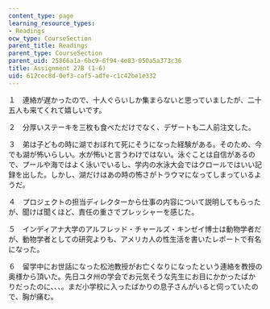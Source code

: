 ```yaml
---
content_type: page
learning_resource_types:
- Readings
ocw_type: CourseSection
parent_title: Readings
parent_type: CourseSection
parent_uid: 25866a1a-6bc9-6f94-4e83-050a5a373c36
title: Assignment 27B (1-6)
uid: 612cec8d-0ef3-caf5-adfe-c1c42be1e332
---
```


１　連絡が遅かったので、十人ぐらいしか集まらないと思っていましたが、二十五人も来てくれて嬉しいです。

２　分厚いステーキを三枚も食べただけでなく、デザートも二人前注文した。

３　弟は子どもの時に湖でおぼれて死にそうになった経験がある。そのため、今でも湖が怖いらしい。水が怖いと言うわけではない。泳ぐことは自信があるので、プールや海ではよく泳いでいるし、学内の水泳大会ではクロールではいい記録を出した。しかし、湖だけはあの時の怖さがトラウマになってしまっているようだ。

４　プロジェクトの担当ディレクターから仕事の内容について説明してもらったが、聞けば聞くほど、責任の重さでプレッシャーを感じた。

５　インディアナ大学のアルフレッド・チャールズ・キンゼイ博士は動物学者だが、動物学者としての研究よりも、アメリカ人の性生活を書いたレポートで有名になった。

６　留学中にお世話になった松池教授がお亡くなりになったという連絡を教授の奥様から頂いた。先日ユタ州の学会でお元気そうな先生にお目にかかったばかりだったのに、、、。まだ小学校に入ったばかりの息子さんがいると伺っていたので、胸が痛む。